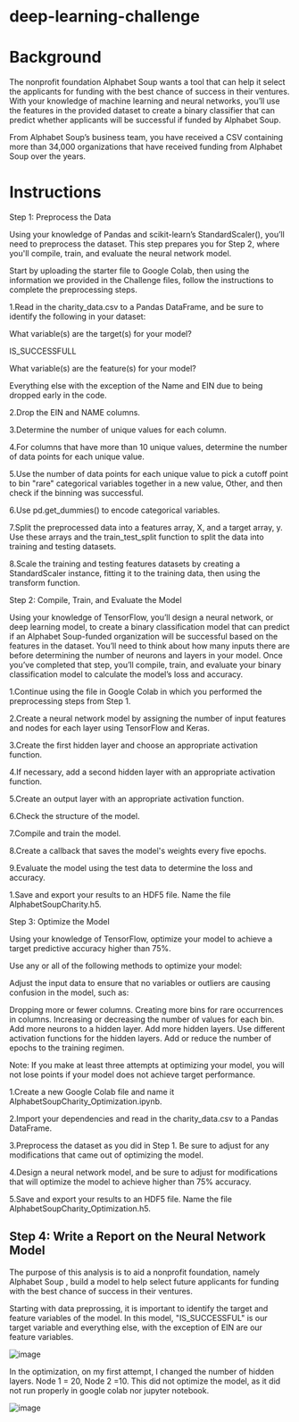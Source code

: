 # deep-learning-challenge

# Background

The nonprofit foundation Alphabet Soup wants a tool that can help it select the applicants for funding with the best chance of success in their ventures. With your knowledge of machine learning and neural networks, you’ll use the features in the provided dataset to create a binary classifier that can predict whether applicants will be successful if funded by Alphabet Soup.

From Alphabet Soup’s business team, you have received a CSV containing more than 34,000 organizations that have received funding from Alphabet Soup over the years.


# Instructions
Step 1: Preprocess the Data

Using your knowledge of Pandas and scikit-learn’s StandardScaler(), you’ll need to preprocess the dataset. This step prepares you for Step 2, where you'll compile, train, and evaluate the neural network model.

Start by uploading the starter file to Google Colab, then using the information we provided in the Challenge files, follow the instructions to complete the preprocessing steps.

1.Read in the charity_data.csv to a Pandas DataFrame, and be sure to identify the following in your dataset:

  What variable(s) are the target(s) for your model?
  
  IS_SUCCESSFULL

  What variable(s) are the feature(s) for your model?
 
  Everything else with the exception of the Name and EIN due to being dropped early in the code. 

2.Drop the EIN and NAME columns.

3.Determine the number of unique values for each column.

4.For columns that have more than 10 unique values, determine the number of data points for each unique value.

5.Use the number of data points for each unique value to pick a cutoff point to bin "rare" categorical variables together in a new value, Other, and then check if the binning was successful.

6.Use pd.get_dummies() to encode categorical variables.

7.Split the preprocessed data into a features array, X, and a target array, y. Use these arrays and the train_test_split function to split the data into training and testing datasets.

8.Scale the training and testing features datasets by creating a StandardScaler instance, fitting it to the training data, then using the transform function.

Step 2: Compile, Train, and Evaluate the Model

Using your knowledge of TensorFlow, you’ll design a neural network, or deep learning model, to create a binary classification model that can predict if an Alphabet Soup-funded organization will be successful based on the features in the dataset. You’ll need to think about how many inputs there are before determining the number of neurons and layers in your model. Once you’ve completed that step, you’ll compile, train, and evaluate your binary classification model to calculate the model’s loss and accuracy.

1.Continue using the file in Google Colab in which you performed the preprocessing steps from Step 1.

2.Create a neural network model by assigning the number of input features and nodes for each layer using TensorFlow and Keras.

3.Create the first hidden layer and choose an appropriate activation function.

4.If necessary, add a second hidden layer with an appropriate activation function.

5.Create an output layer with an appropriate activation function.

6.Check the structure of the model.

7.Compile and train the model.

8.Create a callback that saves the model's weights every five epochs.

9.Evaluate the model using the test data to determine the loss and accuracy.

1.Save and export your results to an HDF5 file. Name the file AlphabetSoupCharity.h5.

Step 3: Optimize the Model

Using your knowledge of TensorFlow, optimize your model to achieve a target predictive accuracy higher than 75%.

Use any or all of the following methods to optimize your model:

Adjust the input data to ensure that no variables or outliers are causing confusion in the model, such as:

Dropping more or fewer columns.
Creating more bins for rare occurrences in columns.
Increasing or decreasing the number of values for each bin.
Add more neurons to a hidden layer.
Add more hidden layers.
Use different activation functions for the hidden layers.
Add or reduce the number of epochs to the training regimen.

Note: If you make at least three attempts at optimizing your model, you will not lose points if your model does not achieve target performance.

1.Create a new Google Colab file and name it AlphabetSoupCharity_Optimization.ipynb.

2.Import your dependencies and read in the charity_data.csv to a Pandas DataFrame.

3.Preprocess the dataset as you did in Step 1. Be sure to adjust for any modifications that came out of optimizing the model.

4.Design a neural network model, and be sure to adjust for modifications that will optimize the model to achieve higher than 75% accuracy.

5.Save and export your results to an HDF5 file. Name the file AlphabetSoupCharity_Optimization.h5.

Step 4: Write a Report on the Neural Network Model
------------------------------------------------------
The purpose of this analysis is to aid a nonprofit foundation, namely Alphabet Soup , build a model to help select future applicants for funding with the best chance of success in their ventures. 

Starting with data preprossing, it is important to identify the target and feature variables of the model. In this model, "IS_SUCCESSFUL" is our target variable and everything else, with the exception of EIN are our feature variables. 

![image](https://github.com/amccollough1/deep-learning-challenge/assets/133404805/586bac04-b4da-40af-8b40-52b0f772688f)


In the optimization, on my first attempt, I changed the number of hidden layers. Node 1 = 20, Node 2 =10.  This did not optimize the model, as it did not run properly in google colab nor jupyter notebook. 


![image](https://github.com/amccollough1/deep-learning-challenge/assets/133404805/bf9f5ece-7739-44b9-a04b-578b38414ddf)

